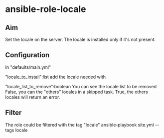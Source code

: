 # ansible-role-locale

## Aim
Set the locale on the server.
The locale is installed only if it's not present.

## Configuration
In "defaults/main.yml"

"locale_to_install":list
add the locale needed with 

"locale_list_to_remove":boolean
You can see the locale list to be removed 
False, you can the "others" locales in a skipped task.
True, the others locales will return an error.

## Filter
The role could be filtered with the tag "locale"
	ansible-playbook site.yml --tags locale
